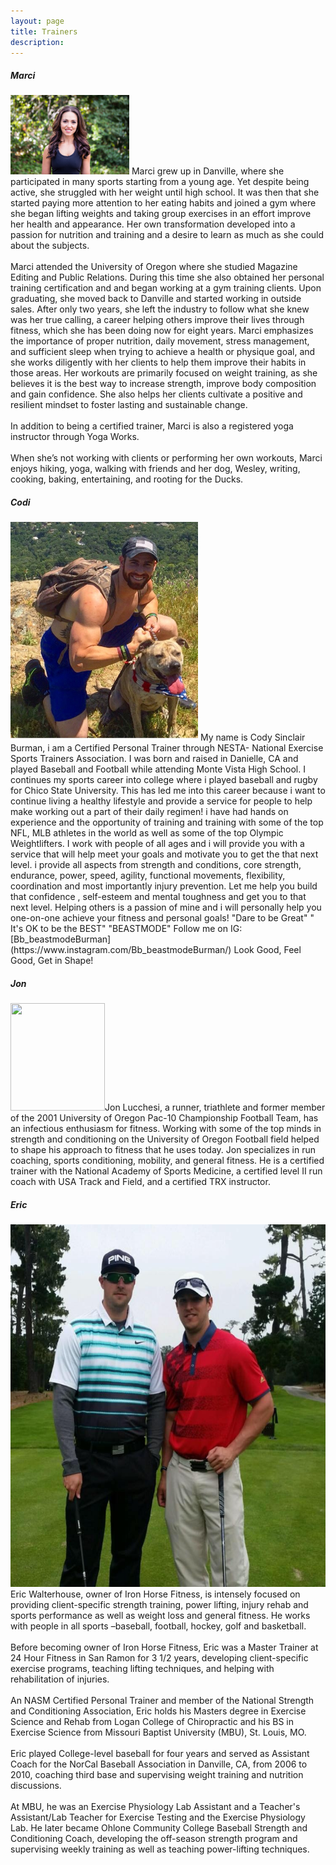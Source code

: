 ```yaml
---
layout: page
title: Trainers
description: 
---
```


<section>
<h5>Marci</h5>
	<p><span class="image left"><img src="assets/images/marci.jpg" alt="" width="190" height="127" /></span>
 Marci grew up in Danville, where she participated in many sports starting from a young age. Yet despite being active, she struggled with her weight until high school. It was then that she started paying more attention to her eating habits and joined a gym where she began lifting weights and taking group exercises in an effort improve her health and appearance. Her own transformation developed into a passion for nutrition and training and a desire to learn as much as she could about the subjects.<br><br>Marci attended the University of Oregon where she studied Magazine Editing and Public Relations. During this time she also obtained her personal training certification and and began working at a gym training clients. Upon graduating, she moved back to Danville and started working in outside sales. After only two years, she left the industry to follow what she knew was her true calling, a career helping others improve their lives through fitness, which she has been doing now for eight years. Marci emphasizes the importance of proper nutrition, daily movement, stress management, and sufficient sleep when trying to achieve a health or physique goal, and she works diligently with her clients to help them improve their habits in those areas. Her workouts are primarily focused on weight training, as she believes it is the best way to increase strength, improve body composition and gain confidence. She also helps her clients cultivate a positive and resilient mindset to foster lasting and sustainable change.<br><br>In addition to being a certified trainer, Marci is also a registered yoga instructor through Yoga Works.<br><br>When she’s not working with clients or performing her own workouts, Marci enjoys hiking, yoga, walking with friends and her dog, Wesley, writing, cooking, baking, entertaining, and rooting for the Ducks.</p>
 
<h5>Codi</h5>
	<p><span class="image left"><img src="assets/images/codi.jpg" alt="" width="300" height="350" /></span>
  My name is Cody Sinclair Burman, i am a Certified Personal Trainer through NESTA- National Exercise Sports Trainers Association. I was born and raised in Danielle, CA and played Baseball and Football while attending Monte Vista High School.  I continues my sports career into college where i played baseball and rugby for Chico State University. This has led me into this career because i want to continue living a healthy lifestyle and provide a service for people  to help make working out a part of their daily regimen! i have had hands on experience and the opportunity of training and training with some of the top NFL, MLB athletes in the world as well as some of the top Olympic Weightlifters. I work with people of all ages and i will provide you with a service that will help meet your goals and motivate you to get the that next level. i provide all aspects from strength and conditions, core strength, endurance, power, speed, agility, functional movements, flexibility, coordination and most importantly injury prevention. Let me help you build that confidence , self-esteem and mental toughness and get you to that next level. Helping others is a passion of mine and i will personally help you one-on-one achieve your fitness and personal goals! "Dare to be Great"   " It's OK to be the BEST"   "BEASTMODE" Follow me on IG: [Bb_beastmodeBurman](https://www.instagram.com/Bb_beastmodeBurman/) Look Good, Feel Good, Get in Shape!</p>
  
 <h5>Jon</h5>
	<p><span class="image left"><img src="assets/images/jon.jpg" alt="" width="151" height="172" /></span>Jon Lucchesi, a runner, triathlete and former member of the 2001 University of Oregon Pac-10 Championship Football Team, has an infectious enthusiasm for fitness. Working with some of the top minds in strength and conditioning on the University of Oregon Football field helped to shape his approach to fitness that he uses today. Jon specializes in run coaching, sports conditioning, mobility, and general fitness. He is a certified trainer with the National Academy of Sports Medicine, a certified level II run coach with USA Track and Field, and a certified TRX instructor.</p>

  <h5>Eric</h5>
	<p><span class="image left"><img src="assets/images/eric.jpg" alt="" width="585" height="580" /></span>
 Eric Walterhouse, owner of Iron Horse Fitness, is intensely focused on providing client-specific strength training, power lifting, injury rehab and sports performance as well as weight loss and general fitness. He works with people in all sports –baseball, football, hockey, golf and basketball.<br><br>Before becoming owner of Iron Horse Fitness, Eric was a Master Trainer at 24 Hour Fitness in San Ramon for 3 1/2 years, developing client-specific exercise programs, teaching lifting techniques, and helping with rehabilitation of injuries. <br><br>An NASM Certified Personal Trainer and member of the National Strength and Conditioning Association, Eric holds his Masters degree in Exercise Science and Rehab from Logan College of Chiropractic and his BS in Exercise Science from Missouri Baptist University (MBU), St. Louis, MO.<br><br>Eric played College-level baseball for four years and served as Assistant Coach for the NorCal Baseball Association in Danville, CA, from 2006 to 2010, coaching third base and supervising weight training and nutrition discussions. <br><br>At MBU, he was an Exercise Physiology Lab Assistant and a Teacher&#39;s Assistant/Lab Teacher for Exercise Testing and the Exercise Physiology Lab. He later became Ohlone Community College Baseball Strength and Conditioning Coach, developing the off-season strength program and supervising weekly training as well as teaching power-lifting techniques.</p>
</section>
